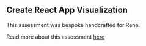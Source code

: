 ## Create React App Visualization

This assessment was bespoke handcrafted for Rene.

Read more about this assessment [here](https://react.eogresources.com)
